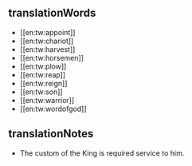 ## translationWords

* [[en:tw:appoint]]
* [[en:tw:chariot]]
* [[en:tw:harvest]]
* [[en:tw:horsemen]]
* [[en:tw:plow]]
* [[en:tw:reap]]
* [[en:tw:reign]]
* [[en:tw:son]]
* [[en:tw:warrior]]
* [[en:tw:wordofgod]]

## translationNotes

* The custom of the King is required service to him.
